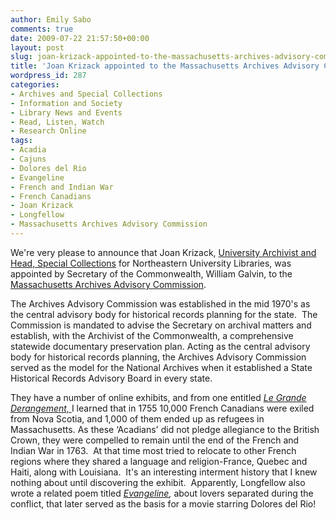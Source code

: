 ```yaml
---
author: Emily Sabo
comments: true
date: 2009-07-22 21:57:50+00:00
layout: post
slug: joan-krizack-appointed-to-the-massachusetts-archives-advisory-commission
title: 'Joan Krizack appointed to the Massachusetts Archives Advisory Commission '
wordpress_id: 287
categories:
- Archives and Special Collections
- Information and Society
- Library News and Events
- Read, Listen, Watch
- Research Online
tags:
- Acadia
- Cajuns
- Dolores del Rio
- Evangeline
- French and Indian War
- French Canadians
- Joan Krizack
- Longfellow
- Massachusetts Archives Advisory Commission
---
```


We're very please to announce that Joan Krizack, [University Archivist and Head, Special Collections](http://www.lib.neu.edu/archives/) for Northeastern University Libraries, was appointed by Secretary of the Commonwealth, William Galvin, to the [Massachusetts Archives Advisory Commission](http://www.sec.state.ma.us/arc/arcidx.htm).  

The Archives Advisory Commission was established in the mid 1970's as the central advisory body for historical records planning for the state.  The Commission is mandated to advise the Secretary on archival matters and establish, with the Archivist of the Commonwealth, a comprehensive statewide documentary preservation plan. Acting as the central advisory body for historical records planning, the Archives Advisory Commission served as the model for the National Archives when it established a State Historical Records Advisory Board in every state.

They have a number of online exhibits, and from one entitled [_Le Grande Derangement,_ ](http://www.sec.state.ma.us/mus/exhibits/onlineexhibits/acadianonline/acaidx3.htm)I learned that in 1755 10,000 French Canadians were exiled from Nova Scotia, and 1,000 of them ended up as refugees in Massachusetts. As these ‘Acadians' did not pledge allegiance to the British Crown, they were compelled to remain until the end of the French and Indian War in 1763.  At that time most tried to relocate to other French regions where they shared a language and religion-France, Quebec and Haiti, along with Louisiana.  It's an interesting interment history that I knew nothing about until discovering the exhibit.  Apparently, Longfellow also wrote a related poem titled _[Evangeline](http://nucat.lib.neu.edu/search~S13?/Xevangeline&SORT=D/Xevangeline&SORT=D&SUBKEY=evangeline/1%2C35%2C35%2CE/frameset&FF=Xevangeline&SORT=D&6%2C6%2C ),_ about lovers separated during the conflict, that later served as the basis for a movie starring Dolores del Rio!
